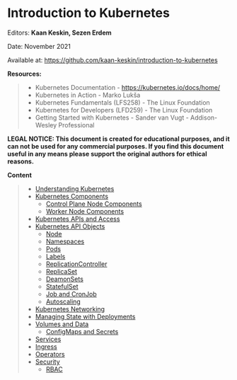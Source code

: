 # Introduction to Kubernetes

Editors: **Kaan Keskin, Sezen Erdem**

Date: November 2021

Available at: https://github.com/kaan-keskin/introduction-to-kubernetes

**Resources:**

> - Kubernetes Documentation - https://kubernetes.io/docs/home/
> - Kubernetes in Action - Marko Lukša 
> - Kubernetes Fundamentals (LFS258) - The Linux Foundation
> - Kubernetes for Developers (LFD259) - The Linux Foundation
> - Getting Started with Kubernetes - Sander van Vugt - Addison-Wesley Professional

**LEGAL NOTICE: This document is created for educational purposes, and it can not be used for any commercial purposes. If you find this document useful in any means please support the original authors for ethical reasons.** 

**Content**

> - [Understanding Kubernetes](UnderstandingKubernetes.md)
> - [Kubernetes Components](KubernetesComponents.md)
>   - [Control Plane Node Components](ControlPlaneNodeComponents.md)
>   - [Worker Node Components](WorkerNodeComponents.md)
> - [Kubernetes APIs and Access](KubernetesAPIsAndAccess.md)
> - [Kubernetes API Objects](KubernetesAPIObjects.md)
>   - [Node](Node.md)
>   - [Namespaces](Namespaces.md)
>   - [Pods](Pods.md)
>   - [Labels](Labels.md)
>   - [ReplicationController](ReplicationController.md)
>   - [ReplicaSet](ReplicaSet.md)
>   - [DeamonSets](DeamonSets.md)
>   - [StatefulSet](StatefulSet.md)
>   - [Job and CronJob](JobAndCronJob.md)
>   - [Autoscaling](Autoscaling.md)
> - [Kubernetes Networking](KubernetesNetworking.md)
> - [Managing State with Deployments](ManagingStateWithDeployments.md)
> - [Volumes and Data](VolumesAndData.md)
>   - [ConfigMaps and Secrets](ConfigMapsAndSecrets.md)
> - [Services](Services.md)
> - [Ingress](Ingress.md)
> - [Operators](Operators.md)
> - [Security](Security.md)
>   - [RBAC](RBAC.md)